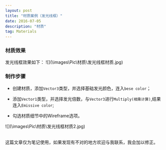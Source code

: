 ```yaml
---
layout: post
title: "材质案例（发光线框）"
date: 2016-07-05
description: "材质"
tag: Materials
---  
```

### 材质效果

发光线框效果如下：
![](\images\Pic\材质\发光线框材质.jpg\)


### 制作步骤

* 创建材质，添加`Vector3`类型，并选择基础发光颜色，连入`bese color`；

* 添加`Vector1`类型，并选择发光倍数，与`Vector3`进行`Multiply(相乘计算)`,结果连入`Emissive color`;

* 勾选材质细节中的Wireframe选项。

![](\images\Pic\材质\发光线框材质2.jpg\)



<br>
这篇文章仅为笔记使用，如果发现有不对的地方欢迎与我联系，我会加以修正。
